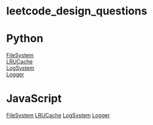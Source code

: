 # leetcode_design_questions

# Python
[FileSystem](https://github.com/TalRodin/leetcode_design/blob/master/FileSystem.py)<br/>
[LRUCache](https://github.com/TalRodin/leetcode_design/blob/master/LRUCache.py)<br/>
[LogSystem](https://github.com/TalRodin/leetcode_design/blob/master/LogSystem.py)<br/>
[Logger](https://github.com/TalRodin/leetcode_design/blob/master/Logger.py)


# JavaScript
[FileSystem](https://github.com/TalRodin/leetcode_design/blob/master/FileSystem.js)
[LRUCache](https://github.com/TalRodin/leetcode_design/blob/master/LRUCache.js)
[LogSystem](https://github.com/TalRodin/leetcode_design/blob/master/LogSystem.js)
[Logger](https://github.com/TalRodin/leetcode_design/blob/master/Logger.js)
